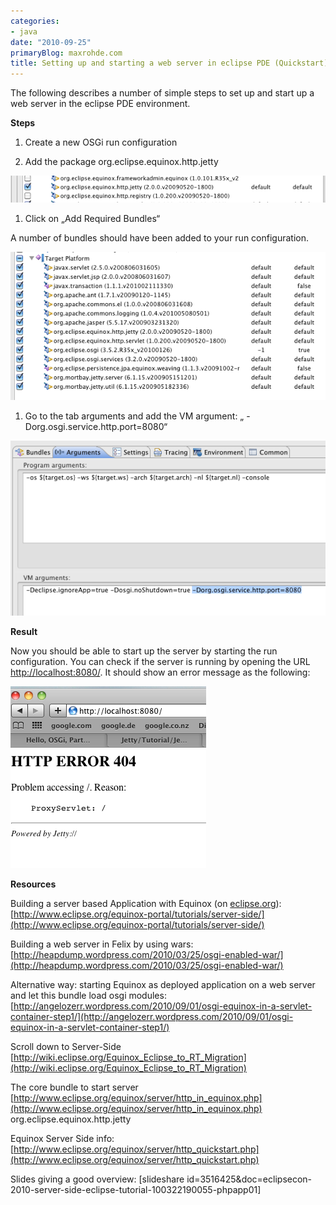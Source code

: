```yaml
---
categories:
- java
date: "2010-09-25"
primaryBlog: maxrohde.com
title: Setting up and starting a web server in eclipse PDE (Quickstart)
---
```


The following describes a number of simple steps to set up and start up a web server in the eclipse PDE environment.

**Steps**

1. Create a new OSGi run configuration

1. Add the package org.eclipse.equinox.http.jetty

![bildschirmfoto2010-09-25um19-11-59.png](images/bildschirmfoto2010-09-25um19-11-59.png)

1. Click on „Add Required Bundles“

A number of bundles should have been added to your run configuration.

![bildschirmfoto2010-09-25um19-13-53.png](images/bildschirmfoto2010-09-25um19-13-53.png)

1. Go to the tab arguments and add the VM argument: „ -Dorg.osgi.service.http.port=8080“

![bildschirmfoto2010-09-25um19-14-45.png](images/bildschirmfoto2010-09-25um19-14-45.png)

**Result**

Now you should be able to start up the server by starting the run configuration. You can check if the server is running by opening the URL [http://localhost:8080/](http://localhost:8080/). It should show an error message as the following:

![bildschirmfoto2010-09-25um19-16-31.png](images/bildschirmfoto2010-09-25um19-16-31.png)

**Resources**

Building a server based Application with Equinox (on [eclipse.org](http://eclipse.org)): [http://www.eclipse.org/equinox-portal/tutorials/server-side/](http://www.eclipse.org/equinox-portal/tutorials/server-side/)

Building a web server in Felix by using wars: [http://heapdump.wordpress.com/2010/03/25/osgi-enabled-war/](http://heapdump.wordpress.com/2010/03/25/osgi-enabled-war/)

Alternative way: starting Equinox as deployed application on a web server and let this bundle load osgi modules: [http://angelozerr.wordpress.com/2010/09/01/osgi-equinox-in-a-servlet-container-step1/](http://angelozerr.wordpress.com/2010/09/01/osgi-equinox-in-a-servlet-container-step1/)

Scroll down to Server-Side [http://wiki.eclipse.org/Equinox_Eclipse_to_RT_Migration](http://wiki.eclipse.org/Equinox_Eclipse_to_RT_Migration)

The core bundle to start server [http://www.eclipse.org/equinox/server/http_in_equinox.php](http://www.eclipse.org/equinox/server/http_in_equinox.php) org.eclipse.equinox.http.jetty

Equinox Server Side info: [http://www.eclipse.org/equinox/server/http_quickstart.php](http://www.eclipse.org/equinox/server/http_quickstart.php)

Slides giving a good overview: \[slideshare id=3516425&doc=eclipsecon-2010-server-side-eclipse-tutorial-100322190055-phpapp01\]